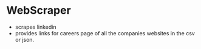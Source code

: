 # WebScraper
* scrapes linkedin
* provides links for careers page of all the companies websites in the csv or json.

